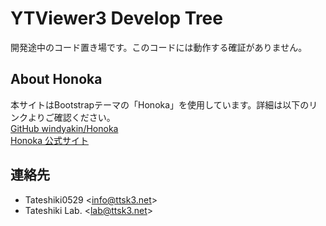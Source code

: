 # YTViewer3 Develop Tree
開発途中のコード置き場です。このコードには動作する確証がありません。  
## About Honoka
本サイトはBootstrapテーマの「Honoka」を使用しています。詳細は以下のリンクよりご確認ください。  
[GitHub windyakin/Honoka](https://github.com/windyakin/Honoka)  
[Honoka 公式サイト](https://honokak.osaka/)
## 連絡先
- Tateshiki0529 \<[info@ttsk3.net](mailto:info@ttsk3.net)\>
- Tateshiki Lab. \<[lab@ttsk3.net](mailto:lab@ttsk3.net)\>
